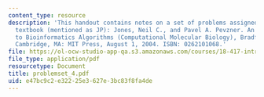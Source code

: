 ```yaml
---
content_type: resource
description: 'This handout contains notes on a set of problems assigned from the course
  textbook (mentioned as JP): Jones, Neil C., and Pavel A. Pevzner. An Introduction
  to Bioinformatics Algorithms (Computational Molecular Biology), Bradford Books.
  Cambridge, MA: MIT Press, August 1, 2004. ISBN: 0262101068.'
file: https://ol-ocw-studio-app-qa.s3.amazonaws.com/courses/18-417-introduction-to-computational-molecular-biology-fall-2004/e47bc9c2e32225e3627e3bc83f8fa4de_problemset_4.pdf
file_type: application/pdf
resourcetype: Document
title: problemset_4.pdf
uid: e47bc9c2-e322-25e3-627e-3bc83f8fa4de
---
```

